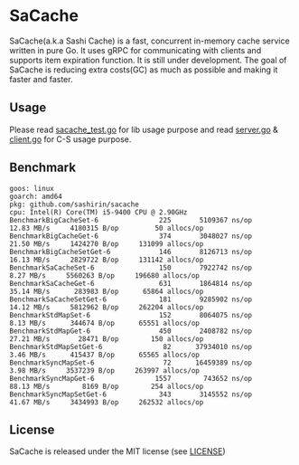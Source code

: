 # SaCache

SaCache(a.k.a Sashi Cache) is a fast, concurrent in-memory cache service written in pure Go. It uses gRPC for communicating with clients and supports item expiration function. It is still under development. The goal of SaCache is reducing extra costs(GC) as much as possible and making it faster and faster.

## Usage

Please read [sacache_test.go](sacache_test.go) for lib usage purpose and read [server.go](server/server.go) & [client.go](client/client.go) for C-S usage purpose.

## Benchmark

```
goos: linux
goarch: amd64
pkg: github.com/sashirin/sacache
cpu: Intel(R) Core(TM) i5-9400 CPU @ 2.90GHz
BenchmarkBigCacheSet-6      	     225	   5109367 ns/op	  12.83 MB/s	 4180315 B/op	      50 allocs/op
BenchmarkBigCacheGet-6      	     374	   3048027 ns/op	  21.50 MB/s	 1424270 B/op	  131099 allocs/op
BenchmarkBigCacheSetGet-6   	     146	   8126713 ns/op	  16.13 MB/s	 2829722 B/op	  131142 allocs/op
BenchmarkSaCacheSet-6       	     150	   7922742 ns/op	   8.27 MB/s	 5560263 B/op	  196680 allocs/op
BenchmarkSaCacheGet-6       	     631	   1864814 ns/op	  35.14 MB/s	  283983 B/op	   65864 allocs/op
BenchmarkSaCacheSetGet-6    	     181	   9285902 ns/op	  14.12 MB/s	 5812962 B/op	  262204 allocs/op
BenchmarkStdMapSet-6        	     152	   8064075 ns/op	   8.13 MB/s	  344674 B/op	   65551 allocs/op
BenchmarkStdMapGet-6        	     450	   2408782 ns/op	  27.21 MB/s	   28471 B/op	     150 allocs/op
BenchmarkStdMapSetGet-6     	      82	  37934010 ns/op	   3.46 MB/s	  415437 B/op	   65565 allocs/op
BenchmarkSyncMapSet-6       	      72	  16459389 ns/op	   3.98 MB/s	 3537239 B/op	  263997 allocs/op
BenchmarkSyncMapGet-6       	    1557	    743652 ns/op	  88.13 MB/s	    8169 B/op	     254 allocs/op
BenchmarkSyncMapSetGet-6    	     343	   3145552 ns/op	  41.67 MB/s	 3434993 B/op	  262532 allocs/op
```

## License

SaCache is released under the MIT license (see [LICENSE](LICENSE))
